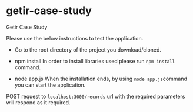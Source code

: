 # getir-case-study
Getir Case Study

Please use the below instructions to test the application. 

- Go to the root directory of the project you download/cloned. 

- npm install
 In order to install libraries used please run `npm install` command.
 
- node app.js
 When the installation ends, by using `node app.js`command you can start the application.



POST request to `localhost:3000/records` url with the required parameters will respond as it required.
